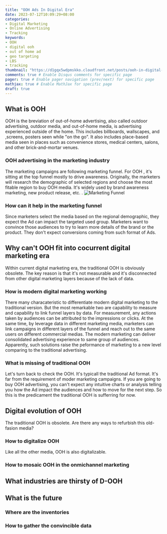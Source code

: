```yaml
---
title: "OOH Ads In Digital Era"
date: 2023-07-12T10:09:29+08:00
categories:
- Digital Marketing
- Online Advertising
- Tracking
keywords:
- OOH
- digital ooh
- out of home ad
- geo targeting
- LBS
- tracking
thumbnail: "https://d1gqx5wdpmskko.cloudfront.net/posts/ooh-in-digital-era/OOH-thumnail.jpeg"
comments: true # Enable Disqus comments for specific page
pager: true # Enable pager navigation (prev/next) for specific page
mathjax: true # Enable MathJax for specific page
draft: true
---
```

## What is OOH 
OOH is the breviation of out-of-home advertising, also called outdoor advertising, outdoor media, and out-of-home media, is advertising experienced outside of the home. 
This includes billboards, wallscapes, and ,screens, posters seen while "on the go". It also includes place-based media seen in places such as convenience stores, medical centers, salons, and other brick-and-mortar venues.
### OOH advertising in the marketing industry
The marketing campaigns are following marketing funnel. For OOH , it's sitting at the top funnel mostly to drive awareness. Originally, the marketers will research the demographic of selected regions and choose the most fitable region to buy OOH media. It's widely used by brand awareness marketing, new product release, etc. .
![Marketing Funnel](https://d1gqx5wdpmskko.cloudfront.net/posts/ooh-in-digital-era/marketing-funnel.png)
### How can it help in the marketing funnel
Since marketers select the media based on the regional demographic, they expect the Ad can impact the targeted used group. Marketers want to convince those audiences to try to learn more details of the brand or the product. They don't expect conversions coming from such format of Ads.  
## Why can't OOH fit into cocurrent digital marketing era
Within current digital marketing era, the traditional OOH is obviously obsolete. The key reason is that it's not measurable and it's disconnected from other digital marketing layers because of the lack of data.
### How is modern digital marketing working
There many characateristic to differentiate modern digital marketing to the traditional version. But the most remarkable two are capability to measure and capability to link funnel layers by data. For measurement, any actions taken by audiences can be attributed to the impressions or clicks. At the same time, by leverage data in different marketing media, marketers can link campaigns in different layers of the funnel and reach out to the same users on different commercial medias. The modern marketing can deliver consolidated advertising experience to same group of audiences. 
Apparently, such solutions raise the peformance of marketing to a new level comparing to the traditional advertising. 
### What is missing of traditional OOH
Let's turn back to check the OOH. It's typicall the traditional Ad format. It's far from the requirement of moder marketing campaigns. If you are going to buy OOH advertising, you can't expect any intuitive charts or analysis telling you how the Ad impact the audiences and how to move for the next step. So this is the predicament the traditional OOH is sufferring for now.  
## Digital evolution of OOH
The traditional OOH is obsolete. Are there any ways to refurbish this old-fasion media? 
### How to digitalize OOH
Like all the other media, OOH is also digitalizable. 
### How to mosaic OOH in the onmichannel marketing
## What industries are thirsty of D-OOH
## What is the future
### Where are the inventories
### How to gather the convincible data
